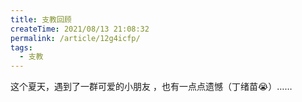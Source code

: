 ```yaml
---
title: 支教回顾
createTime: 2021/08/13 21:08:32
permalink: /article/12g4icfp/
tags:
  - 支教
---
```


<script setup>
import Swiper from 'vuepress-theme-plume/features/Swiper.vue'
</script>

这个夏天，遇到了一群可爱的小朋友 ，也有一点点遗憾（丁绪苗😭）……

<Swiper
:items="[
'https://blog-1329948899.cos.ap-guangzhou.myqcloud.com/支教/支教结束/1.jpg',
'https://blog-1329948899.cos.ap-guangzhou.myqcloud.com/支教/支教结束/2.jpg',
'https://blog-1329948899.cos.ap-guangzhou.myqcloud.com/支教/支教结束/3.jpg',
'https://blog-1329948899.cos.ap-guangzhou.myqcloud.com/支教/支教结束/4.jpg',
'https://blog-1329948899.cos.ap-guangzhou.myqcloud.com/支教/支教结束/5.jpg',
'https://blog-1329948899.cos.ap-guangzhou.myqcloud.com/支教/支教结束/6.jpg',
'https://blog-1329948899.cos.ap-guangzhou.myqcloud.com/支教/支教结束/7.jpg',
'https://blog-1329948899.cos.ap-guangzhou.myqcloud.com/支教/支教结束/8.jpg',
'https://blog-1329948899.cos.ap-guangzhou.myqcloud.com/支教/支教结束/9.jpg',
'https://blog-1329948899.cos.ap-guangzhou.myqcloud.com/支教/支教结束/10.jpg',
'https://blog-1329948899.cos.ap-guangzhou.myqcloud.com/支教/支教结束/11.jpg',
'https://blog-1329948899.cos.ap-guangzhou.myqcloud.com/支教/支教结束/12.jpg',
'https://blog-1329948899.cos.ap-guangzhou.myqcloud.com/支教/支教结束/13.jpg',
'https://blog-1329948899.cos.ap-guangzhou.myqcloud.com/支教/支教结束/14.jpg',
'https://blog-1329948899.cos.ap-guangzhou.myqcloud.com/支教/支教结束/15.jpg',
'https://blog-1329948899.cos.ap-guangzhou.myqcloud.com/支教/支教结束/16.jpg',
'https://blog-1329948899.cos.ap-guangzhou.myqcloud.com/支教/支教结束/17.jpg',
'https://blog-1329948899.cos.ap-guangzhou.myqcloud.com/支教/支教结束/18.jpg',
'https://blog-1329948899.cos.ap-guangzhou.myqcloud.com/支教/支教结束/19.jpg',
'https://blog-1329948899.cos.ap-guangzhou.myqcloud.com/支教/支教结束/20.jpg',
'https://blog-1329948899.cos.ap-guangzhou.myqcloud.com/支教/支教结束/21.jpg',
'https://blog-1329948899.cos.ap-guangzhou.myqcloud.com/支教/支教结束/22.jpg',
'https://blog-1329948899.cos.ap-guangzhou.myqcloud.com/支教/支教结束/23.jpg',
'https://blog-1329948899.cos.ap-guangzhou.myqcloud.com/支教/支教结束/24.jpg',
'https://blog-1329948899.cos.ap-guangzhou.myqcloud.com/支教/支教结束/25.jpg',
'https://blog-1329948899.cos.ap-guangzhou.myqcloud.com/支教/支教结束/26.jpg',
'https://blog-1329948899.cos.ap-guangzhou.myqcloud.com/支教/支教结束/27.jpg',
'https://blog-1329948899.cos.ap-guangzhou.myqcloud.com/支教/支教结束/28.jpg',
'https://blog-1329948899.cos.ap-guangzhou.myqcloud.com/支教/支教结束/29.jpg',
'https://blog-1329948899.cos.ap-guangzhou.myqcloud.com/支教/支教结束/30.jpg',
'https://blog-1329948899.cos.ap-guangzhou.myqcloud.com/支教/支教结束/31.jpg',
'https://blog-1329948899.cos.ap-guangzhou.myqcloud.com/支教/支教结束/32.jpg',
'https://blog-1329948899.cos.ap-guangzhou.myqcloud.com/支教/支教结束/33.jpg',
'https://blog-1329948899.cos.ap-guangzhou.myqcloud.com/支教/支教结束/34.jpg',
'https://blog-1329948899.cos.ap-guangzhou.myqcloud.com/支教/支教结束/35.jpg',
'https://blog-1329948899.cos.ap-guangzhou.myqcloud.com/支教/支教结束/36.jpg',
'https://blog-1329948899.cos.ap-guangzhou.myqcloud.com/支教/支教结束/37.jpg',
'https://blog-1329948899.cos.ap-guangzhou.myqcloud.com/支教/支教结束/38.jpg',
'https://blog-1329948899.cos.ap-guangzhou.myqcloud.com/支教/支教结束/39.jpg',
'https://blog-1329948899.cos.ap-guangzhou.myqcloud.com/支教/支教结束/40.jpg',
'https://blog-1329948899.cos.ap-guangzhou.myqcloud.com/支教/支教结束/41.jpg',
'https://blog-1329948899.cos.ap-guangzhou.myqcloud.com/支教/支教结束/42.jpg',
'https://blog-1329948899.cos.ap-guangzhou.myqcloud.com/支教/支教结束/43.jpg',
'https://blog-1329948899.cos.ap-guangzhou.myqcloud.com/支教/支教结束/44.jpg',
'https://blog-1329948899.cos.ap-guangzhou.myqcloud.com/支教/支教结束/45.jpg',
'https://blog-1329948899.cos.ap-guangzhou.myqcloud.com/支教/支教结束/46.jpg',
'https://blog-1329948899.cos.ap-guangzhou.myqcloud.com/支教/支教结束/47.jpg',
'https://blog-1329948899.cos.ap-guangzhou.myqcloud.com/支教/支教结束/48.jpg',
'https://blog-1329948899.cos.ap-guangzhou.myqcloud.com/支教/支教结束/49.jpg',
'https://blog-1329948899.cos.ap-guangzhou.myqcloud.com/支教/支教结束/50.jpg',
'https://blog-1329948899.cos.ap-guangzhou.myqcloud.com/支教/支教结束/51.jpg',
'https://blog-1329948899.cos.ap-guangzhou.myqcloud.com/支教/支教结束/52.jpg',
'https://blog-1329948899.cos.ap-guangzhou.myqcloud.com/支教/支教结束/53.jpg',
'https://blog-1329948899.cos.ap-guangzhou.myqcloud.com/支教/支教结束/54.jpg',
'https://blog-1329948899.cos.ap-guangzhou.myqcloud.com/支教/支教结束/55.jpg',
'https://blog-1329948899.cos.ap-guangzhou.myqcloud.com/支教/支教结束/56.jpg',
'https://blog-1329948899.cos.ap-guangzhou.myqcloud.com/支教/支教结束/57.jpg',
'https://blog-1329948899.cos.ap-guangzhou.myqcloud.com/支教/支教结束/58.jpg',
'https://blog-1329948899.cos.ap-guangzhou.myqcloud.com/支教/支教结束/59.jpg',
'https://blog-1329948899.cos.ap-guangzhou.myqcloud.com/支教/支教结束/60.jpg',
'https://blog-1329948899.cos.ap-guangzhou.myqcloud.com/支教/支教结束/61.jpg'
]"
mode="carousel"
:height="200"
:slides-per-view="3"
:space-between="20"
:speed="2500"
/>